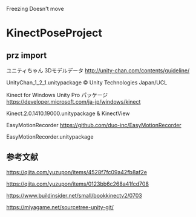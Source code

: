 Freezing Doesn't move

# KinectPoseProject

## prz import

ユニティちゃん 3Dモデルデータ
http://unity-chan.com/contents/guideline/

UnityChan_1_2_1.unitypackage
© Unity Technologies Japan/UCL

Kinect for Windows Unity Pro パッケージ
https://developer.microsoft.com/ja-jp/windows/kinect

Kinect.2.0.1410.19000.unitypackage & KinectView

EasyMotionRecorder
https://github.com/duo-inc/EasyMotionRecorder

EasyMotionRecorder.unitypackage


## 参考文献

https://qiita.com/yuzupon/items/4528f7fc09a42fb8af2e

https://qiita.com/yuzupon/items/0123bb6c268a41fcd708

https://www.buildinsider.net/small/bookkinectv2/0703

https://miyagame.net/sourcetree-unity-git/
